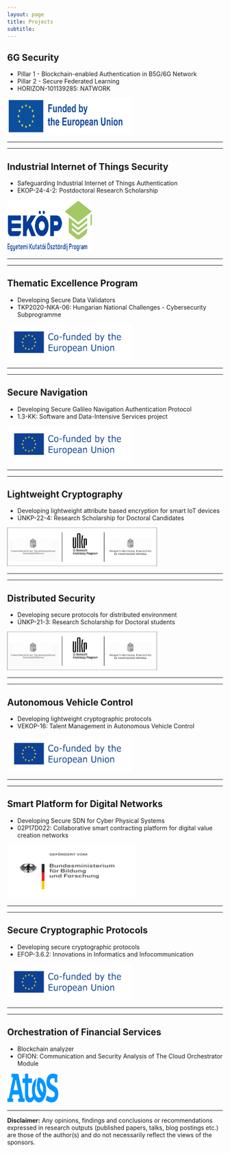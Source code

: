 ```yaml
---
layout: page
title: Projects
subtitle: 
---
```


## 6G Security

- Pillar 1 - Blockchain-enabled Authentication in B5G/6G Network  
- Pillar 2 - Secure Federated Learning  
- HORIZON-101139285: NATWORK  

<img src="/assets/img/eu_funded_en.jpg" alt="Funded by European Union" width="290" height="85">

---
---

## Industrial Internet of Things Security

- Safeguarding Industrial Internet of Things Authentication  
- EKOP-24-4-2: Postdoctoral Research Scholarship  

<img src="/assets/img/ekop.png" alt="Funded by Ministery of Research and Innovation" width="200" height="120">

---
---

## Thematic Excellence Program

- Developing Secure Data Validators  
- TKP2020-NKA-06: Hungarian National Challenges - Cybersecurity Subprogramme  

<img src="/assets/img/cofeu.png" alt="Co-funded by European Union" width="290" height="85">

---
---

## Secure Navigation

- Developing Secure Galileo Navigation Authentication Protocol  
- 1.3-KK: Software and Data-Intensive Services project  

<img src="/assets/img/cofeu.png" alt="Co-funded by European Union" width="290" height="85">

---
---

## Lightweight Cryptography

- Developing lightweight attribute based encryption for smart IoT devices  
- ÚNKP-22-4: Research Scholarship for Doctoral Candidates  

<img src="/assets/img/unkp-all.png" alt="Funded by Ministery of Research and Innovation" width="350" height="90">

---
---

## Distributed Security

- Developing secure protocols for distributed environment  
- ÚNKP-21-3: Research Scholarship for Doctoral students  

<img src="/assets/img/unkp-all.png" alt="Funded by Ministery of Research and Innovation" width="350" height="90">

---
---

## Autonomous Vehicle Control

- Developing lightweight cryptographic protocols  
- VEKOP-16: Talent Management in Autonomous Vehicle Control  

<img src="/assets/img/cofeu.png" alt="Co-funded by European Union" width="290" height="85">

---
---

## Smart Platform for Digital Networks

- Developing Secure SDN for Cyber Physical Systems  
- 02P17D022: Collaborative smart contracting platform for digital value creation networks  
<img src="/assets/img/bmbf.png" alt="Funded by BMBF" width="300" height="125">

---
---

## Secure Cryptographic Protocols

- Developing secure cryptographic protocols  
- EFOP-3.6.2: Innovations in Informatics and Infocommunication  

<img src="/assets/img/cofeu.png" alt="Co-funded by European Union" width="290" height="85">

---
---

## Orchestration of Financial Services

- Blockchain analyzer  
- OFION: Communication and Security Analysis of The Cloud Orchestrator Module  

<img src="/assets/img/Atos.svg.png" alt="Funded by Atos" width="120" height="70">

---

**Disclaimer:** Any opinions, findings and conclusions or recommendations expressed in research outputs (published papers, talks, blog postings etc.) are those of the author(s) and do not necessarily reflect the views of the sponsors.
